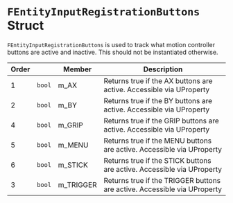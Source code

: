 # `FEntityInputRegistrationButtons` Struct

`FEntityInputRegistrationButtons` is used to track what motion controller buttons are active and inactive. This should not be instantiated otherwise.

| Order | | Member | Description |
| --- | --- | --- | --- |
| 1 | `bool` | m_AX | Returns true if the AX buttons are active. Accessible via UProperty |
| 2 | `bool` | m_BY | Returns true if the BY buttons are active. Accessible via UProperty |
| 4 | `bool` | m_GRIP | Returns true if the GRIP buttons are active. Accessible via UProperty |
| 5 | `bool` | m_MENU | Returns true if the MENU buttons are active. Accessible via UProperty |
| 6 | `bool` | m_STICK | Returns true if the STICK buttons are active. Accessible via UProperty |
| 3 | `bool` | m_TRIGGER | Returns true if the TRIGGER buttons are active. Accessible via UProperty |
